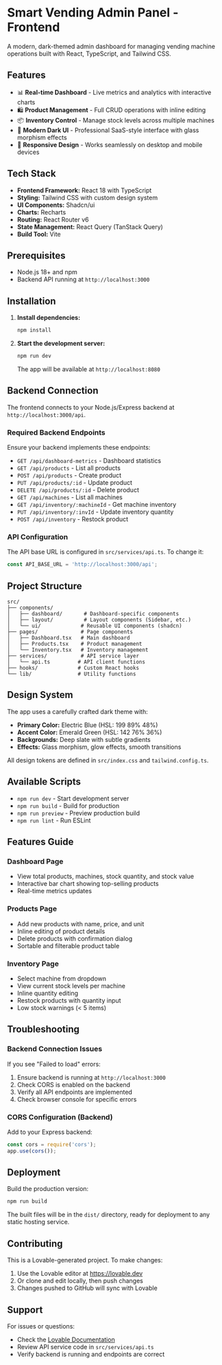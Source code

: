 # Smart Vending Admin Panel - Frontend

A modern, dark-themed admin dashboard for managing vending machine operations built with React, TypeScript, and Tailwind CSS.

## Features

- 📊 **Real-time Dashboard** - Live metrics and analytics with interactive charts
- 🛍️ **Product Management** - Full CRUD operations with inline editing
- 📦 **Inventory Control** - Manage stock levels across multiple machines
- 🎨 **Modern Dark UI** - Professional SaaS-style interface with glass morphism effects
- 📱 **Responsive Design** - Works seamlessly on desktop and mobile devices

## Tech Stack

- **Frontend Framework:** React 18 with TypeScript
- **Styling:** Tailwind CSS with custom design system
- **UI Components:** Shadcn/ui
- **Charts:** Recharts
- **Routing:** React Router v6
- **State Management:** React Query (TanStack Query)
- **Build Tool:** Vite

## Prerequisites

- Node.js 18+ and npm
- Backend API running at `http://localhost:3000`

## Installation

1. **Install dependencies:**
   ```bash
   npm install
   ```

2. **Start the development server:**
   ```bash
   npm run dev
   ```

   The app will be available at `http://localhost:8080`

## Backend Connection

The frontend connects to your Node.js/Express backend at `http://localhost:3000/api`.

### Required Backend Endpoints

Ensure your backend implements these endpoints:

- `GET /api/dashboard-metrics` - Dashboard statistics
- `GET /api/products` - List all products
- `POST /api/products` - Create product
- `PUT /api/products/:id` - Update product
- `DELETE /api/products/:id` - Delete product
- `GET /api/machines` - List all machines
- `GET /api/inventory/:machineId` - Get machine inventory
- `PUT /api/inventory/:invId` - Update inventory quantity
- `POST /api/inventory` - Restock product

### API Configuration

The API base URL is configured in `src/services/api.ts`. To change it:

```typescript
const API_BASE_URL = 'http://localhost:3000/api';
```

## Project Structure

```
src/
├── components/
│   ├── dashboard/       # Dashboard-specific components
│   ├── layout/          # Layout components (Sidebar, etc.)
│   └── ui/             # Reusable UI components (shadcn)
├── pages/              # Page components
│   ├── Dashboard.tsx   # Main dashboard
│   ├── Products.tsx    # Product management
│   └── Inventory.tsx   # Inventory management
├── services/           # API service layer
│   └── api.ts         # API client functions
├── hooks/             # Custom React hooks
└── lib/               # Utility functions
```

## Design System

The app uses a carefully crafted dark theme with:

- **Primary Color:** Electric Blue (HSL: 199 89% 48%)
- **Accent Color:** Emerald Green (HSL: 142 76% 36%)
- **Backgrounds:** Deep slate with subtle gradients
- **Effects:** Glass morphism, glow effects, smooth transitions

All design tokens are defined in `src/index.css` and `tailwind.config.ts`.

## Available Scripts

- `npm run dev` - Start development server
- `npm run build` - Build for production
- `npm run preview` - Preview production build
- `npm run lint` - Run ESLint

## Features Guide

### Dashboard Page
- View total products, machines, stock quantity, and stock value
- Interactive bar chart showing top-selling products
- Real-time metrics updates

### Products Page
- Add new products with name, price, and unit
- Inline editing of product details
- Delete products with confirmation dialog
- Sortable and filterable product table

### Inventory Page
- Select machine from dropdown
- View current stock levels per machine
- Inline quantity editing
- Restock products with quantity input
- Low stock warnings (< 5 items)

## Troubleshooting

### Backend Connection Issues

If you see "Failed to load" errors:

1. Ensure backend is running at `http://localhost:3000`
2. Check CORS is enabled on the backend
3. Verify all API endpoints are implemented
4. Check browser console for specific errors

### CORS Configuration (Backend)

Add to your Express backend:

```javascript
const cors = require('cors');
app.use(cors());
```

## Deployment

Build the production version:

```bash
npm run build
```

The built files will be in the `dist/` directory, ready for deployment to any static hosting service.

## Contributing

This is a Lovable-generated project. To make changes:

1. Use the Lovable editor at https://lovable.dev
2. Or clone and edit locally, then push changes
3. Changes pushed to GitHub will sync with Lovable

## Support

For issues or questions:
- Check the [Lovable Documentation](https://docs.lovable.dev)
- Review API service code in `src/services/api.ts`
- Verify backend is running and endpoints are correct
